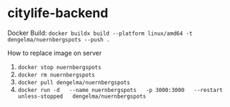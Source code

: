 # citylife-backend

Docker Build:
`docker buildx build --platform linux/amd64 -t dengelma/nuernbergspots --push .`

How to replace image on server
1. `docker stop nuernbergspots`
2. `docker rm nuernbergspots`
3. `docker pull dengelma/nuernbergspots`
4. `docker run -d   --name nuernbergspots   -p 3000:3000   --restart unless-stopped   dengelma/nuernbergspots`